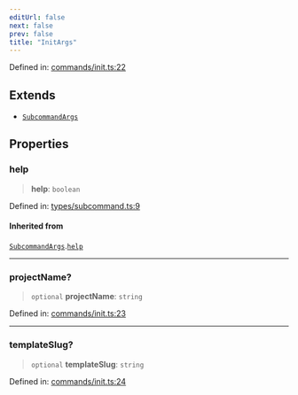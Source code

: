 ```yaml
---
editUrl: false
next: false
prev: false
title: "InitArgs"
---
```


Defined in: [commands/init.ts:22](https://github.com/yashjawale/fabr/blob/f92675816a3f8768b3ea0b7f8742e3a12556014c/src/commands/init.ts#L22)

## Extends

- [`SubcommandArgs`](/fabr/api/types/subcommand/interfaces/subcommandargs/)

## Properties

### help

> **help**: `boolean`

Defined in: [types/subcommand.ts:9](https://github.com/yashjawale/fabr/blob/f92675816a3f8768b3ea0b7f8742e3a12556014c/src/types/subcommand.ts#L9)

#### Inherited from

[`SubcommandArgs`](/fabr/api/types/subcommand/interfaces/subcommandargs/).[`help`](/fabr/api/types/subcommand/interfaces/subcommandargs/#help)

***

### projectName?

> `optional` **projectName**: `string`

Defined in: [commands/init.ts:23](https://github.com/yashjawale/fabr/blob/f92675816a3f8768b3ea0b7f8742e3a12556014c/src/commands/init.ts#L23)

***

### templateSlug?

> `optional` **templateSlug**: `string`

Defined in: [commands/init.ts:24](https://github.com/yashjawale/fabr/blob/f92675816a3f8768b3ea0b7f8742e3a12556014c/src/commands/init.ts#L24)
